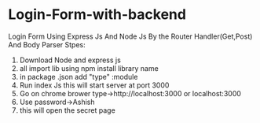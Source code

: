 # Login-Form-with-backend 
Login Form Using Express Js And Node Js By the Router Handler(Get,Post) And Body Parser 
Stpes:
1. Download Node and express js
2.  all import lib using npm install library name
3.  in package .json add "type" :module
4. Run index Js this will start server at port 3000
5. Go on chrome brower type->http://localhost:3000 or localhost:3000 
6. Use password->Ashish
7. this will open the secret page 
